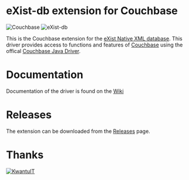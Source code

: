 # eXist-db extension for Couchbase

![Couchbase](https://www.nimic.net/wp-content/uploads/2014/04/couchbase_logo.png)
![eXist-db](http://exist-db.org/exist/apps/homepage/resources/img/existdb.gif)

This is the Couchbase extension for the [eXist Native XML database](http://www.exist-db.org). This driver provides access to functions and features of [Couchbase](http://www.couchbase.com) using the offical [Couchbase Java Driver](https://github.com/couchbase/couchbase-java-client).

# Documentation 

Documentation of the driver is found on the [Wiki](../../wiki)

# Releases

The extension can be downloaded from the [Releases](../../releases) page.


# Thanks

[![KwantuIT](http://www.kwantu.net/dbdata/10004/workspace/10004-10002/app/resources/images/kwantu_logo.png)](http://kwantu.net)
